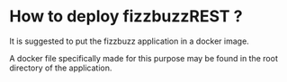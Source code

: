 # How to deploy fizzbuzzREST ?

It is suggested to put the fizzbuzz application
in a docker image.

A docker file specifically made for this purpose may be 
found in the root directory of the application.



